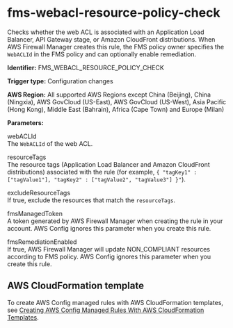 # fms\-webacl\-resource\-policy\-check<a name="fms-webacl-resource-policy-check"></a>

Checks whether the web ACL is associated with an Application Load Balancer, API Gateway stage, or Amazon CloudFront distributions\. When AWS Firewall Manager creates this rule, the FMS policy owner specifies the `WebACLId` in the FMS policy and can optionally enable remediation\.

**Identifier:** FMS\_WEBACL\_RESOURCE\_POLICY\_CHECK

**Trigger type:** Configuration changes

**AWS Region:** All supported AWS Regions except China \(Beijing\), China \(Ningxia\), AWS GovCloud \(US\-East\), AWS GovCloud \(US\-West\), Asia Pacific \(Hong Kong\), Middle East \(Bahrain\), Africa \(Cape Town\) and Europe \(Milan\)

**Parameters:**

 webACLId  
 The `WebACLId` of the web ACL\. 

 resourceTags  
 The resource tags \(Application Load Balancer and Amazon CloudFront distributions\) associated with the rule \(for example, `{ "tagKey1" : ["tagValue1"], "tagKey2" : ["tagValue2", "tagValue3"] }"`\)\. 

 excludeResourceTags  
 If true, exclude the resources that match the `resourceTags`\. 

 fmsManagedToken  
 A token generated by AWS Firewall Manager when creating the rule in your account\. AWS Config ignores this parameter when you create this rule\.

 fmsRemediationEnabled  
 If true, AWS Firewall Manager will update NON\_COMPLIANT resources according to FMS policy\. AWS Config ignores this parameter when you create this rule\.

## AWS CloudFormation template<a name="w24aac11c29c17d197c15"></a>

To create AWS Config managed rules with AWS CloudFormation templates, see [Creating AWS Config Managed Rules With AWS CloudFormation Templates](aws-config-managed-rules-cloudformation-templates.md)\.
